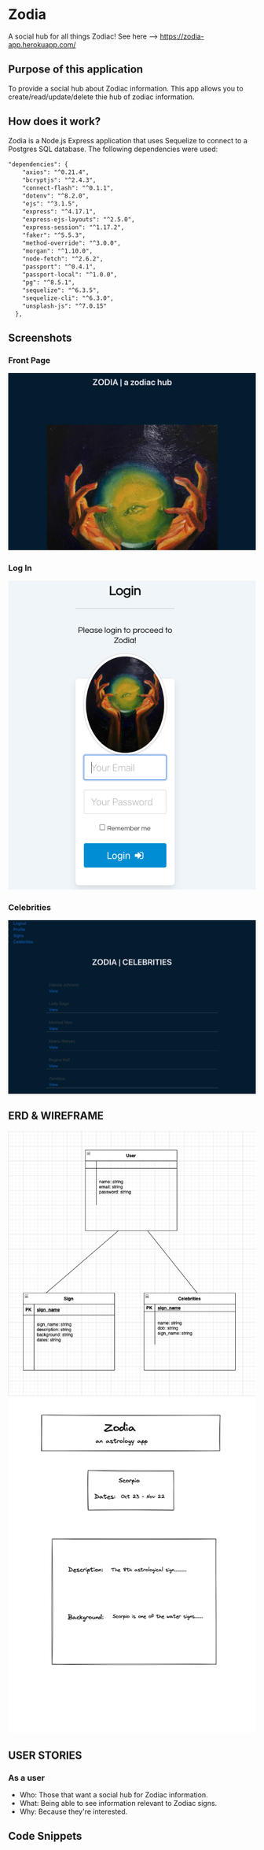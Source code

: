 # Zodia
A social hub for all things Zodiac!  See here --> https://zodia-app.herokuapp.com/

## Purpose of this application
To provide a social hub about Zodiac information.  This app allows you to create/read/update/delete thie hub of zodiac information.

## How does it work?
Zodia is a Node.js Express application that uses Sequelize to connect to a Postgres SQL database.  The following dependencies were used:
```
"dependencies": {
    "axios": "^0.21.4",
    "bcryptjs": "^2.4.3",
    "connect-flash": "^0.1.1",
    "dotenv": "^8.2.0",
    "ejs": "^3.1.5",
    "express": "^4.17.1",
    "express-ejs-layouts": "^2.5.0",
    "express-session": "^1.17.2",
    "faker": "^5.5.3",
    "method-override": "^3.0.0",
    "morgan": "^1.10.0",
    "node-fetch": "^2.6.2",
    "passport": "^0.4.1",
    "passport-local": "^1.0.0",
    "pg": "^8.5.1",
    "sequelize": "^6.3.5",
    "sequelize-cli": "^6.3.0",
    "unsplash-js": "^7.0.15"
  }, 
  ```

## Screenshots

### Front Page
![Front Page](./img/zodia-front-page.png)
### Log In
![Log In](./img/zodia-log-in.png)
### Celebrities
![Celebrities](./img/zodia-celebrities.png)
## ERD & WIREFRAME
![ERD](./img/zodia_erd.png)
![Wireframe](./img/wireframe2.png)

## USER STORIES
### As a user
- Who: Those that want a social hub for Zodiac information.
- What: Being able to see information relevant to Zodiac signs.
- Why: Because they're interested.

## Code Snippets